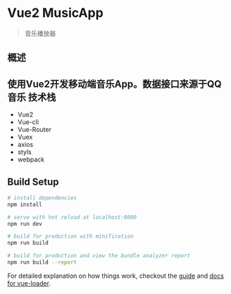 # Vue2 MusicApp

> 音乐播放器

概述
----
使用Vue2开发移动端音乐App。数据接口来源于QQ音乐
技术栈
----
* Vue2
* Vue-cli
* Vue-Router
* Vuex
* axios
* styls
* webpack


## Build Setup

``` bash
# install dependencies
npm install

# serve with hot reload at localhost:8080
npm run dev

# build for production with minification
npm run build

# build for production and view the bundle analyzer report
npm run build --report
```

For detailed explanation on how things work, checkout the [guide](http://vuejs-templates.github.io/webpack/) and [docs for vue-loader](http://vuejs.github.io/vue-loader).
